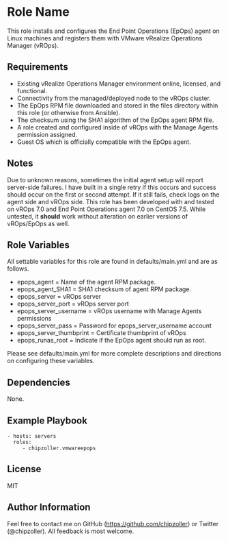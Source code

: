 Role Name
=========

This role installs and configures the End Point Operations (EpOps) agent on Linux machines and registers them with VMware vRealize Operations Manager (vROps).

Requirements
------------

- Existing vRealize Operations Manager environment online, licensed, and functional.
- Connectivity from the managed/deployed node to the vROps cluster.
- The EpOps RPM file downloaded and stored in the files directory within this role (or otherwise from Ansible).
- The checksum using the SHA1 algorithm of the EpOps agent RPM file.
- A role created and configured inside of vROps with the Manage Agents permission assigned.
- Guest OS which is officially compatible with the EpOps agent.

Notes
------------
Due to unknown reasons, sometimes the initial agent setup will report server-side failures. I have built in a single retry if this occurs and success should occur on the first or second attempt. If it still fails, check logs on the agent side and vROps side. This role has been developed with and tested on vROps 7.0 and End Point Operations agent 7.0 on CentOS 7.5. While untested, it **should** work without alteration on earlier versions of vROps/EpOps as well.

Role Variables
--------------

All settable variables for this role are found in defaults/main.yml and are as follows.

- epops_agent = Name of the agent RPM package.
- epops_agent_SHA1 = SHA1 checksum of agent RPM package.
- epops_server = vROps server
- epops_server_port = vROps server port
- epops_server_username = vROps username with Manage Agents permissions
- epops_server_pass = Password for epops_server_username account
- epops_server_thumbprint = Certificate thumbprint of vROps
- epops_runas_root = Indicate if the EpOps agent should run as root.

Please see defaults/main.yml for more complete descriptions and directions on configuring these variables.

Dependencies
------------

None.

Example Playbook
----------------



    - hosts: servers
      roles:
         - chipzoller.vmwareepops

License
-------

MIT

Author Information
------------------

Feel free to contact me on GitHub (https://github.com/chipzoller) or Twitter (@chipzoller). All feedback is most welcome.